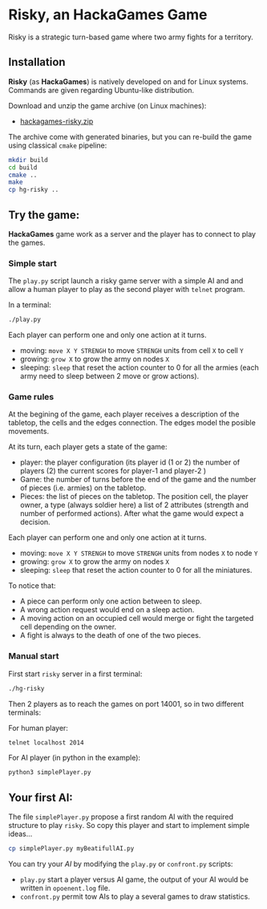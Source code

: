 # Risky, an HackaGames Game

Risky is a strategic turn-based game where two army fights for a territory.

## Installation

**Risky** (as **HackaGames**) is natively developed on and for Linux systems.
Commands are given regarding Ubuntu-like distribution.

Download and unzip the game archive (on Linux machines):

- [hackagames-risky.zip](https://bitbucket.org/imt-mobisyst/hackagames/raw/master/release/hackagames-risky.zip)

The archive come with generated binaries, but you can re-build the game using classical `cmake` pipeline:

```sh
mkdir build
cd build
cmake ..
make
cp hg-risky ..
```

## Try the game:

**HackaGames** game work as a server and the player has to connect to play the games.

### Simple start

The `play.py` script launch a risky game server with a simple AI and and allow a human player to play as the second player with `telnet` program.

In a terminal:

```sh
./play.py
```

Each player can perform one and only one action at it turns.

- moving: `move X Y STRENGH` to move `STRENGH` units from cell `X` to cell `Y`
- growing: `grow X` to grow the army on nodes `X`
- sleeping: `sleep` that reset the action counter to $0$ for all the armies (each army need to sleep between 2 move or grow actions).

### Game rules

At the begining of the game, each player receives a description of the tabletop, the cells and the edges connection.
The edges model the posible movements.

At its turn, each player gets a state of the game:
- player: the player configuration (its player id (1 or 2) the number of players (2) the current scores for player-1 and player-2 )
- Game: the number of turns before the end of the game and the number of pieces (i.e. armies) on the tabletop.
- Pieces: the list of pieces on the tabletop. The position cell, the player owner, a type (always soldier here) a list of 2 attributes (strength and number of performed actions).
After what the game would expect a decision.

Each player can perform one and only one action at it turns.

- moving: `move X Y STRENGH` to move `STRENGH` units from nodes `X` to node `Y`
- growing: `grow X` to grow the army on nodes `X`
- sleeping: `sleep` that reset the action counter to $0$ for all the miniatures.

To notice that:

- A piece can perform only one action between to sleep.
- A wrong action request would end on a sleep action.
- A moving action on an occupied cell would merge or fight the targeted cell depending on the owner.
- A fight is always to the death of one of the two pieces. 


### Manual start

First start `risky` server in a first terminal: 

```sh
./hg-risky
```

Then 2 players as to reach the games on port 14001, so in two different terminals:

For human player:

```sh
telnet localhost 2014
```

For AI player (in python in the example):

```sh
python3 simplePlayer.py
```

## Your first AI:

The file `simplePlayer.py` propose a first random AI with the required structure to play `risky`.
So copy this player and start to implement simple ideas...

```bash
cp simplePlayer.py myBeatifullAI.py
```

You can try your *AI* by modifying the `play.py` or `confront.py` scripts:

- `play.py` start a player versus AI game, the output of your AI would be written in `opoenent.log` file.
- `confront.py` permit tow AIs to play a several games to draw statistics.
